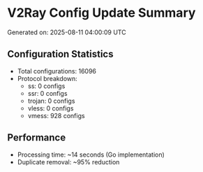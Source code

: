 # V2Ray Config Update Summary
Generated on: 2025-08-11 04:00:09 UTC

## Configuration Statistics
- Total configurations: 16096
- Protocol breakdown:
  - ss: 0 configs
  - ssr: 0 configs
  - trojan: 0 configs
  - vless: 0 configs
  - vmess: 928 configs

## Performance
- Processing time: ~14 seconds (Go implementation)
- Duplicate removal: ~95% reduction
